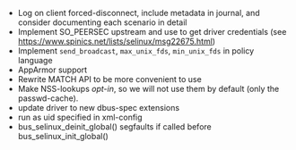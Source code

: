 * Log on client forced-disconnect, include metadata in journal, and consider documenting each scenario in detail
* Implement SO_PEERSEC upstream and use to get driver credentials (see https://www.spinics.net/lists/selinux/msg22675.html)
* Implement `send_broadcast`, `max_unix_fds`, `min_unix_fds` in policy language
* AppArmor support
* Rewrite MATCH API to be more convenient to use
* Make NSS-lookups *opt-in*, so we will not use them by default (only the passwd-cache).
* update driver to new dbus-spec extensions
* run as uid specified in xml-config
* bus_selinux_deinit_global() segfaults if called before bus_selinux_init_global()